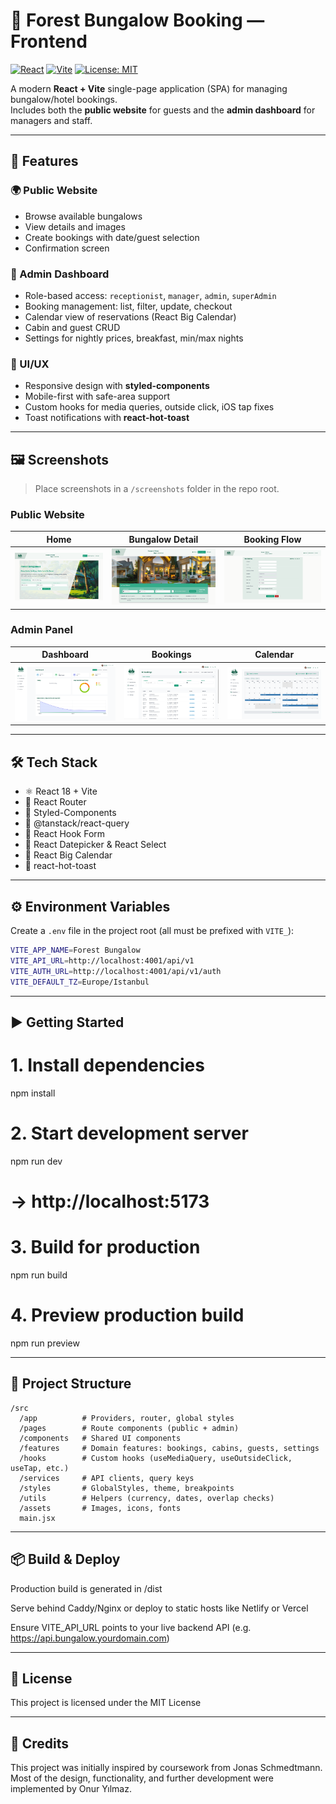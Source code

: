 # 🌲 Forest Bungalow Booking — Frontend

[![React](https://img.shields.io/badge/React-18-61dafb?logo=react&logoColor=white)](https://react.dev/)
[![Vite](https://img.shields.io/badge/Vite-5-646cff?logo=vite&logoColor=yellow)](https://vitejs.dev/)
[![License: MIT](https://img.shields.io/badge/License-MIT-green.svg)](./LICENSE)

A modern **React + Vite** single-page application (SPA) for managing bungalow/hotel bookings.  
Includes both the **public website** for guests and the **admin dashboard** for managers and staff.

---

## 🚀 Features

### 🌍 Public Website

- Browse available bungalows
- View details and images
- Create bookings with date/guest selection
- Confirmation screen

### 🔑 Admin Dashboard

- Role-based access: `receptionist`, `manager`, `admin`, `superAdmin`
- Booking management: list, filter, update, checkout
- Calendar view of reservations (React Big Calendar)
- Cabin and guest CRUD
- Settings for nightly prices, breakfast, min/max nights

### 🎨 UI/UX

- Responsive design with **styled-components**
- Mobile-first with safe-area support
- Custom hooks for media queries, outside click, iOS tap fixes
- Toast notifications with **react-hot-toast**

---

## 🖼️ Screenshots

> Place screenshots in a `/screenshots` folder in the repo root.

### Public Website

| Home                                | Bungalow Detail                         | Booking Flow                              |
| ----------------------------------- | --------------------------------------- | ----------------------------------------- |
| ![Home](./screenshots/web-home.png) | ![Detail](./screenshots/web-detail.png) | ![Booking](./screenshots/web-booking.png) |

### Admin Panel

| Dashboard                                       | Bookings                                      | Calendar                                      |
| ----------------------------------------------- | --------------------------------------------- | --------------------------------------------- |
| ![Dashboard](./screenshots/admin-dashboard.png) | ![Bookings](./screenshots/admin-bookings.png) | ![Calendar](./screenshots/admin-calendar.png) |

---

## 🛠️ Tech Stack

- ⚛️ React 18 + Vite
- 🧭 React Router
- 💅 Styled-Components
- 🔄 @tanstack/react-query
- 📝 React Hook Form
- 📅 React Datepicker & React Select
- 📆 React Big Calendar
- 🔔 react-hot-toast

---

## ⚙️ Environment Variables

Create a `.env` file in the project root (all must be prefixed with `VITE_`):

```bash
VITE_APP_NAME=Forest Bungalow
VITE_API_URL=http://localhost:4001/api/v1
VITE_AUTH_URL=http://localhost:4001/api/v1/auth
VITE_DEFAULT_TZ=Europe/Istanbul

```

---

## ▶️ Getting Started

# 1. Install dependencies

npm install

# 2. Start development server

npm run dev

# → http://localhost:5173

# 3. Build for production

npm run build

# 4. Preview production build

npm run preview

---

## 📂 Project Structure

```
/src
  /app          # Providers, router, global styles
  /pages        # Route components (public + admin)
  /components   # Shared UI components
  /features     # Domain features: bookings, cabins, guests, settings
  /hooks        # Custom hooks (useMediaQuery, useOutsideClick, useTap, etc.)
  /services     # API clients, query keys
  /styles       # GlobalStyles, theme, breakpoints
  /utils        # Helpers (currency, dates, overlap checks)
  /assets       # Images, icons, fonts
  main.jsx
```

---

## 📦 Build & Deploy

Production build is generated in /dist

Serve behind Caddy/Nginx or deploy to static hosts like Netlify or Vercel

Ensure VITE_API_URL points to your live backend API (e.g. https://api.bungalow.yourdomain.com)

---

## 📜 License

This project is licensed under the MIT License

---

## 📌 Credits

This project was initially inspired by coursework from Jonas Schmedtmann.
Most of the design, functionality, and further development were implemented by Onur Yılmaz.
